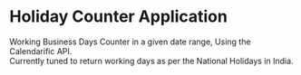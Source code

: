 # Holiday Counter Application
Working Business Days Counter in a given date range, Using the Calendarific API. <br>
Currently tuned to return working days as per the National Holidays in India.

